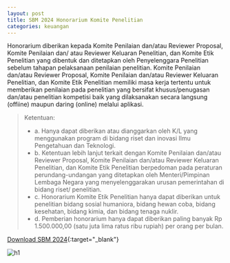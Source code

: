 ```yaml
---
layout: post
title: SBM 2024 Honorarium Komite Penelitian
categories: keuangan
---
```


Honorarium diberikan kepada Komite Penilaian dan/atau Reviewer Proposal, Komite Penilaian dan/ atau Reviewer Keluaran Penelitian, dan Komite Etik Penelitian yang dibentuk dan ditetapkan oleh Penyelenggara Penelitian sebelum tahapan pelaksanaan penilaian penelitian. Komite Penilaian dan/atau Reviewer Proposal, Komite Penilaian dan/atau Reviewer Keluaran Penelitian, dan Komite Etik Penelitian memiliki masa kerja tertentu untuk memberikan penilaian pada penelitian yang bersifat khusus/penugasan dan/atau penelitian kompetisi baik yang dilaksanakan secara langsung (offiine) maupun daring (online) melalui aplikasi.

> Ketentuan:
> - a. Hanya dapat diberikan atau dianggarkan oleh K/L yang menggunakan program di bidang riset dan inovasi Ilmu Pengetahuan dan Teknologi.
> - b. Ketentuan lebih lanjut terkait dengan Komite Penilaian dan/atau Reviewer Proposal, Komite Penilaian dan/atau Reviewer Keluaran Penelitian, dan Komite Etik Penelitian berpedoman pada peraturan perundang-undangan yang ditetapkan oleh Menteri/Pimpinan Lembaga Negara yang menyelenggarakan urusan pemerintahan di bidang riset/ penelitian.
> - c. Honorarium Komite Etik Penelitian hanya dapat diberikan untuk penelitian bidang sosial humaniora, bidang hewan coba, bidang kesehatan, bidang kimia, dan bidang tenaga nuklir.
> - d. Pemberian honorarium hanya dapat diberikan paling banyak Rp 1.500.000,00 (satu juta lima ratus ribu rupiah) per orang per bulan.

[Download SBM 2024](https://jdih.kemenkeu.go.id/download/8be2507a-7c39-480f-b271-88e74e59e272/2023pmkeuangan049.pdf){:target="_blank"}

![h1](https://blogger.googleusercontent.com/img/b/R29vZ2xl/AVvXsEgmBFXqe4gmgZhIW-j1kb_yumxQ3f9Pb_KxoQW3gyopbybH4GlNdRtJAZojmKi4jBSUG2nb-BtYNn62H1IQnUhg1GbU4mkB-pxlHefS8aLXlkUYMdlAZdhQS35kT3rhIceSB3N23SiOkDMIcIxyOOvacPgIQ6A8yCtZElK-cwEYGzpBIw/s1600/sbm_2024_1_Page_05.jpg)

